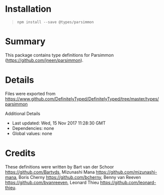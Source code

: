 # Installation
> `npm install --save @types/parsimmon`

# Summary
This package contains type definitions for Parsimmon (https://github.com/jneen/parsimmon).

# Details
Files were exported from https://www.github.com/DefinitelyTyped/DefinitelyTyped/tree/master/types/parsimmon

Additional Details
 * Last updated: Wed, 15 Nov 2017 11:28:30 GMT
 * Dependencies: none
 * Global values: none

# Credits
These definitions were written by Bart van der Schoor <https://github.com/Bartvds>, Mizunashi Mana <https://github.com/mizunashi-mana>, Boris Cherny <https://github.com/bcherny>, Benny van Reeven <https://github.com/bvanreeven>, Leonard Thieu <https://github.com/leonard-thieu>.

